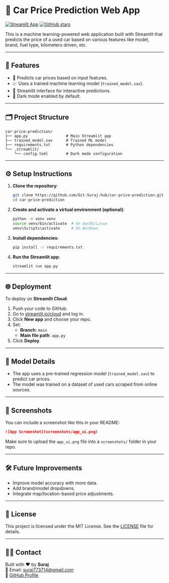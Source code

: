 
# 🚗 Car Price Prediction Web App

[![Streamlit App](https://static.streamlit.io/badges/streamlit_badge_black_white.svg)](https://your-deployment-link.streamlit.app/)
[![GitHub stars](https://img.shields.io/github/stars/Git-Suraj-hub/car-price-prediction?style=social)](https://github.com/Git-Suraj-hub/car-price-prediction)

This is a machine learning-powered web application built with Streamlit that predicts the price of a used car based on various features like model, brand, fuel type, kilometers driven, etc.

---

## 🚀 Features

- 🔢 Predicts car prices based on input features.
- 📈 Uses a trained machine learning model (`trained_model.sav`).
- 🧠 Streamlit interface for interactive predictions.
- 🌙 Dark mode enabled by default.

---

## 🗂 Project Structure

```
car-price-prediction/
├── app.py                 # Main Streamlit app
├── trained_model.sav      # Trained ML model
├── requirements.txt       # Python dependencies
└── .streamlit/
    └── config.toml        # Dark mode configuration
```

---

## ⚙️ Setup Instructions

1. **Clone the repository**:

   ```bash
   git clone https://github.com/Git-Suraj-hub/car-price-prediction.git
   cd car-price-prediction
   ```

2. **Create and activate a virtual environment (optional)**:

   ```bash
   python -m venv venv
   source venv/bin/activate  # On macOS/Linux
   venv\Scripts\activate     # On Windows
   ```

3. **Install dependencies**:

   ```bash
   pip install -r requirements.txt
   ```

4. **Run the Streamlit app**:

   ```bash
   streamlit run app.py
   ```

---

## 🌐 Deployment

To deploy on **Streamlit Cloud**:

1. Push your code to GitHub.
2. Go to [streamlit.io/cloud](https://streamlit.io/cloud) and log in.
3. Click **New app** and choose your repo.
4. Set:
   - **Branch**: `main`
   - **Main file path**: `app.py`
5. Click **Deploy**.

---

## 🧠 Model Details

- The app uses a pre-trained regression model (`trained_model.sav`) to predict car prices.
- The model was trained on a dataset of used cars scraped from online sources.

---

## 📸 Screenshots

You can include a screenshot like this in your README:

```markdown
![App Screenshot](screenshots/app_ui.png)
```

Make sure to upload the `app_ui.png` file into a `screenshots/` folder in your repo.

---

## 🛠 Future Improvements

- Improve model accuracy with more data.
- Add brand/model dropdowns.
- Integrate map/location-based price adjustments.

---

## 📄 License

This project is licensed under the MIT License. See the [LICENSE](LICENSE) file for details.

---

## 🙋‍♂️ Contact

Built with ❤️ by **Suraj**  
📧 Email: suraj773714@gmail.com  
🔗 [GitHub Profile](https://github.com/Git-Suraj-hub)
